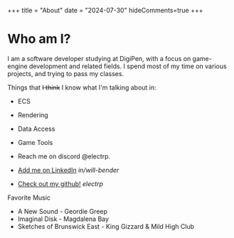 +++
title = "About"
date = "2024-07-30"
hideComments=true
+++

# Who am I?

I am a software developer studying at DigiPen, with a focus on game-engine development and related fields. I spend most of my time on various projects, and trying to pass my classes. 

Things that ~~I think~~ I know what I'm talking about in:
- ECS
- Rendering
- Data Access
- Game Tools
    
- Reach me on discord @electrp.
- [Add me on LinkedIn](https://www.linkedin.com/in/will-bender) *in/will-bender*
- [Check out my github!](https://github.com/electrp) *electrp*

Favorite Music
- A New Sound - Geordie Greep
- Imaginal Disk - Magdalena Bay
- Sketches of Brunswick East - King Gizzard & Mild High Club